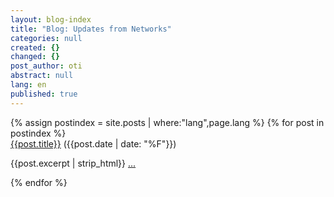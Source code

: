 ```yaml
---
layout: blog-index
title: "Blog: Updates from Networks"
categories: null
created: {}
changed: {}
post_author: oti
abstract: null
lang: en
published: true
---
```


<div class="list-group">
    {% assign postindex = site.posts | where:"lang",page.lang %}
{% for post in postindex %}
<div class="section list-group-item">
<a href="{{site.baseurl}}{{post.url}}">{{post.title}}</a> ({{post.date | date: "%F"}})
<p>{{post.excerpt | strip_html}} <a href="{{site.baseurl}}{{post.url}}">...</a></p>
</div>
{% endfor %}
</div>